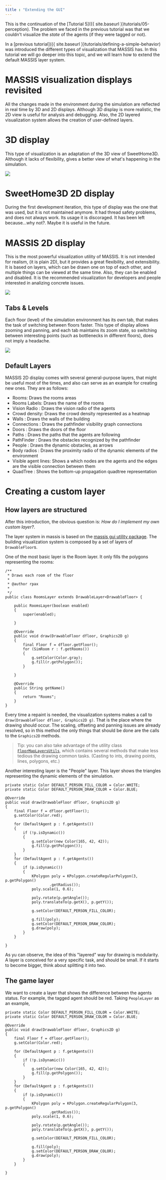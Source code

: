 ```yaml
---
title : "Extending the GUI"
---
```


This is the continuation of the [Tutorial 5]({{ site.baseurl }}tutorials/05-perception).
The problem we faced in the previous tutorial was that we couldn't visualize the _state_ of the agents (if they were tagged or not).

In a [previous tutorial]({{  site.baseurl  }}tutorials/defining-a-simple-behavior) was introduced the different types of visualization that MASSIS has. In this tutorial we will go deeper into this topic, and we will learn how to extend the default MASSIS layer system.

# MASSIS visualization displays revisited

All the changes made in the environment during the simulation are reflected in real time by 3D  and 2D displays.
Although 3D display is more realistic, the 2D view is useful for analysis and debugging. Also, the 2D layered visualization system allows the creation of user-defined layers.

# 3D display

This type of visualization is an adaptation of the 3D view of SweetHome3D. Although it lacks of flexibility, gives a better view of what's happening in the simulation.

![](http://i.imgur.com/e0P2XJ5.gif)

#  SweetHome3D 2D display

During the first development iteration, this type of display was the one that was used, but it is not maintained anymore. It had thread safety problems, and does not always work. Its usage it is discoraged. It has been left because...why not?. Maybe it is useful in the future.

# MASSIS 2D display

This is the most powerful visualization utility of MASSIS. It is not intended for realism, (it is plain 2D), but it provides a great flexibility, and extensibility. It is based on layers, which can be drawn one on top of each other, and multiple things can be viewed at the same time. Also, they can be enabled and disabled.
It is the recommended visualization for developers and people interested in analizing concrete issues.

![](http://i.imgur.com/Q6mbTo8.gif)

## Tabs & Levels

Each floor (level) of the simulation environment has its own tab, that makes the task of switching between floors faster.
This type of display allows zooming and panning, and each tab maintains its zoom state, so switching between interesting points (such as bottlenecks in different floors), does not imply a headache.

![](http://i.imgur.com/DTBu6RA.gif)

## Default Layers

MASSIS 2D display comes with several general-purpose layers, that might be useful most of the times, and also can serve as an example for creating new ones. They are as follows:

- Rooms: Draws the rooms areas
- Rooms Labels: Draws the name of the rooms
- Vision Radio : Draws the vision radio of the agents
- Crowd density: Draws the crowd density represented as a heatmap
- Walls : Draws the walls of the building
- Connections : Draws the pathfinder visibility graph connections
- Doors : Draws the doors of the floor
- Paths : Draws the paths that the agents are following
- PathFinder : Draws the obstacles recognized by the pathfinder
- People : Draws the dynamic obstacles, as arrows
- Body radios : Draws the proximity radio of the dynamic elements of the environment
- Visible agent lines: Shows a which nodes are the agents and the edges are the visible connection between them
- QuadTree : Shows the bottom-up propagation quadtree representation


# Creating a custom layer

## How layers are structured
After this introduction, the obvious question is: _How do I implement my own custom layer?_.

The layer system in massis is based on the [massis gui utility package](https://github.com/rpax/MASSIS/tree/master/massisframework/massisframework-utils/massis-gui).
The building visualization system is composed by a set of layers of `DrawableFloor`s.

One of the most basic layer is the Room layer. It only fills the polygons representing the rooms:

    /**
     * Draws each room of the floor
     *
     * @author rpax
     *
     */
    public class RoomsLayer extends DrawableLayer<DrawableFloor> {

        public RoomsLayer(boolean enabled)
        {
            super(enabled);

        }

        @Override
        public void draw(DrawableFloor dfloor, Graphics2D g)
        {
            final Floor f = dfloor.getFloor();
            for (SimRoom r : f.getRooms())
            {
                g.setColor(Color.gray);
                g.fill(r.getPolygon());
            }

        }

        @Override
        public String getName()
        {
            return "Rooms";
        }
    }

Every time a repaint is needed, the visualization systems makes a call to `draw(DrawableFloor dfloor, Graphics2D g)`. That is the place where the drawing should occur. The scaling, offseting and panning issues are already resolved,
so in this method the only things that should be done are the calls to the `Graphics2D` methods.

>Tip: you can also take advantage of the utility class [`FloorMapLayersUtils`](https://github.com/rpax/MASSIS/blob/master/massisframework/massis/massis-core/src/main/java/com/massisframework/massis/displays/floormap/layers/FloorMapLayersUtils.java), which contains several methods that make less tedious the drawing common tasks. (Casting to ints, drawing points, lines, polygons, etc.)


Another interesting layer is the "People" layer. This layer shows the triangles representing the dynamic elements of the simulation.

    private static Color DEFAULT_PERSON_FILL_COLOR = Color.WHITE;
    private static Color DEFAULT_PERSON_DRAW_COLOR = Color.BLUE;

    @Override
    public void draw(DrawableFloor dfloor, Graphics2D g)
    {
        final Floor f = dfloor.getFloor();
        g.setColor(Color.red);

        for (DefaultAgent p : f.getAgents())
        {
            if (!p.isDynamic())
            {
                g.setColor(new Color(165, 42, 42));
                g.fill(p.getPolygon());
            }
        }
        for (DefaultAgent p : f.getAgents())
        {
            if (p.isDynamic())
            {
                KPolygon poly = KPolygon.createRegularPolygon(3, p.getPolygon()
                        .getRadius());
                poly.scale(1, 0.6);

                poly.rotate(p.getAngle());
                poly.translateTo(p.getX(), p.getY());

                g.setColor(DEFAULT_PERSON_FILL_COLOR);

                g.fill(poly);
                g.setColor(DEFAULT_PERSON_DRAW_COLOR);
                g.draw(poly);
            }
        }

    }

As yu can observe, the idea of this "layered" way for drawing is modularity. A layer is conceived for a very specific task, and should be small. If it starts to become bigger, think about splitting it into two.

## The game layer

We want to create a layer that shows the difference between the agents status. For example, the tagged agent should be red. Taking `PeopleLayer` as an example,


    private static Color DEFAULT_PERSON_FILL_COLOR = Color.WHITE;
    private static Color DEFAULT_PERSON_DRAW_COLOR = Color.BLUE;

    @Override
    public void draw(DrawableFloor dfloor, Graphics2D g)
    {
        final Floor f = dfloor.getFloor();
        g.setColor(Color.red);

        for (DefaultAgent p : f.getAgents())
        {
            if (!p.isDynamic())
            {
                g.setColor(new Color(165, 42, 42));
                g.fill(p.getPolygon());
            }
        }
        for (DefaultAgent p : f.getAgents())
        {
            if (p.isDynamic())
            {
                KPolygon poly = KPolygon.createRegularPolygon(3, p.getPolygon()
                        .getRadius());
                poly.scale(1, 0.6);

                poly.rotate(p.getAngle());
                poly.translateTo(p.getX(), p.getY());

                g.setColor(DEFAULT_PERSON_FILL_COLOR);

                g.fill(poly);
                g.setColor(DEFAULT_PERSON_DRAW_COLOR);
                g.draw(poly);
            }
        }

    }





